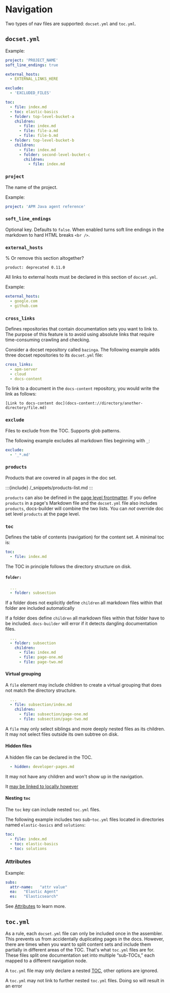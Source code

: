 # Navigation

Two types of nav files are supported: `docset.yml` and `toc.yml`.

## `docset.yml`

Example:

```yaml
project: 'PROJECT_NAME'
soft_line_endings: true

external_hosts:
  - EXTERNAL_LINKS_HERE

exclude:
  - 'EXCLUDED_FILES'

toc:
  - file: index.md
  - toc: elastic-basics
  - folder: top-level-bucket-a
    children:
      - file: index.md
      - file: file-a.md
      - file: file-b.md
  - folder: top-level-bucket-b
    children:
      - file: index.md
      - folder: second-level-bucket-c
        children:
          - file: index.md
```

### `project`

The name of the project.

Example:

```yaml
project: 'APM Java agent reference'
```

### `soft_line_endings`

Optional key. Defaults to `false`. When enabled turns soft line endings in the markdown to hard HTML breaks `<br />`.


### `external_hosts`

% Or remove this section altogether?
```{applies_to}
product: deprecated 0.11.0
```

All links to external hosts must be declared in this section of `docset.yml`.

Example:

```yaml
external_hosts:
  - google.com
  - github.com
```

### `cross_links`

Defines repositories that contain documentation sets you want to link to. The purpose of this feature is to avoid using absolute links that require time-consuming crawling and checking.

Consider a docset repository called `bazinga`. The following example adds three docset repositories to its `docset.yml` file:

```yaml
cross_links:
  - apm-server
  - cloud
  - docs-content
```

To link to a document in the `docs-content` repository, you would write the link as follows:

```
[Link to docs-content doc](docs-content://directory/another-directory/file.md)
```

### `exclude`

Files to exclude from the TOC. Supports glob patterns.

The following example excludes all markdown files beginning with `_`:

```yaml
exclude:
  - '_*.md'
```

### `products`

Products that are covered in all pages in the doc set.

:::{include} /_snippets/products-list.md
:::

`products` can also be defined in the [page level frontmatter](/syntax/frontmatter.md#products).
If you define `products` in a page's Markdown file and the `docset.yml` file also includes `products`, docs-builder will combine the two lists.
You can _not_ override doc set level `products` at the page level.

### `toc`

Defines the table of contents (navigation) for the content set. A minimal toc is:

```yaml
toc:
  - file: index.md
```

The TOC in principle follows the directory structure on disk.

#### `folder:`

```yaml
  ...
  - folder: subsection
```

If a folder does not explicitly define `children` all markdown files within that folder are included automatically

If a folder does define `children` all markdown files within that folder have to be included. `docs-builder` will error if it detects dangling documentation files.

```yaml
  ...
  - folder: subsection
    children:
      - file: index.md
      - file: page-one.md
      - file: page-two.md
```

#### Virtual grouping

A `file` element may include children to create a virtual grouping that
does not match the directory structure.

```yaml
  ...
  - file: subsection/index.md
    children:
      - file: subsection/page-one.md
      - file: subsection/page-two.md
```

A `file` may only select siblings and more deeply nested files as its children. It may not select files outside its own subtree on disk.

#### Hidden files

A hidden file can be declared in the TOC.
```yaml
  - hidden: developer-pages.md
```

It may not have any children and won't show up in the navigation.

It [may be linked to locally however](../../developer-notes.md)

#### Nesting `toc`

The `toc` key can include nested `toc.yml` files.

The following example includes two sub-`toc.yml` files located in directories named `elastic-basics` and `solutions`:

```yml
toc:
  - file: index.md
  - toc: elastic-basics
  - toc: solutions
```

### Attributes

Example:

```yml
subs:
  attr-name:   "attr value"
  ea:   "Elastic Agent"
  es:   "Elasticsearch"
```

See [Attributes](./attributes.md) to learn more.

## `toc.yml`

As a rule, each `docset.yml` file can only be included once in the assembler. This prevents us from accidentally duplicating pages in the docs. However, there are times when you want to split content sets and include them partially in different areas of the TOC. That's what `toc.yml` files are for. These files split one documentation set into multiple “sub-TOCs,” each mapped to a different navigation node.

A `toc.yml` file may only declare a nested [TOC](#toc), other options are ignored.

A `toc.yml` may not link to further nested `toc.yml` files. Doing so will result in an error
